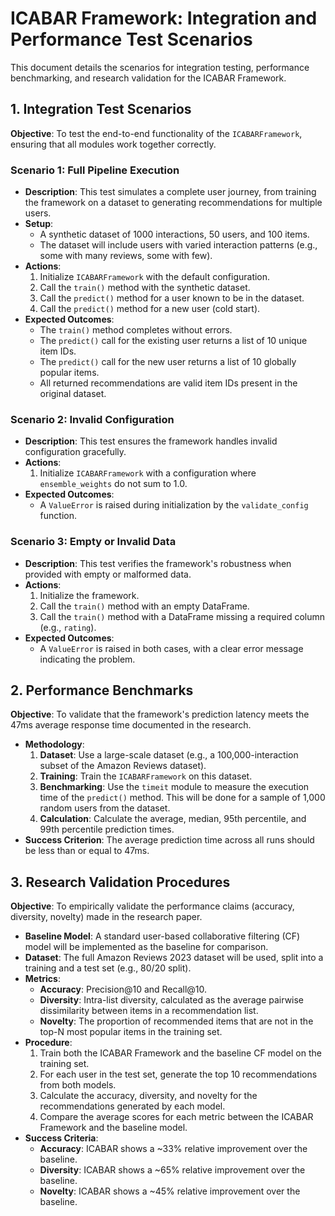  # ICABAR Framework: Integration and Performance Test Scenarios

This document details the scenarios for integration testing, performance benchmarking, and research validation for the ICABAR Framework.

## 1. Integration Test Scenarios

**Objective**: To test the end-to-end functionality of the `ICABARFramework`, ensuring that all modules work together correctly.

### Scenario 1: Full Pipeline Execution

- **Description**: This test simulates a complete user journey, from training the framework on a dataset to generating recommendations for multiple users.
- **Setup**:
    - A synthetic dataset of 1000 interactions, 50 users, and 100 items.
    - The dataset will include users with varied interaction patterns (e.g., some with many reviews, some with few).
- **Actions**:
    1. Initialize `ICABARFramework` with the default configuration.
    2. Call the `train()` method with the synthetic dataset.
    3. Call the `predict()` method for a user known to be in the dataset.
    4. Call the `predict()` method for a new user (cold start).
- **Expected Outcomes**:
    - The `train()` method completes without errors.
    - The `predict()` call for the existing user returns a list of 10 unique item IDs.
    - The `predict()` call for the new user returns a list of 10 globally popular items.
    - All returned recommendations are valid item IDs present in the original dataset.

### Scenario 2: Invalid Configuration

- **Description**: This test ensures the framework handles invalid configuration gracefully.
- **Actions**:
    1. Initialize `ICABARFramework` with a configuration where `ensemble_weights` do not sum to 1.0.
- **Expected Outcomes**:
    - A `ValueError` is raised during initialization by the `validate_config` function.

### Scenario 3: Empty or Invalid Data

- **Description**: This test verifies the framework's robustness when provided with empty or malformed data.
- **Actions**:
    1. Initialize the framework.
    2. Call the `train()` method with an empty DataFrame.
    3. Call the `train()` method with a DataFrame missing a required column (e.g., `rating`).
- **Expected Outcomes**:
    - A `ValueError` is raised in both cases, with a clear error message indicating the problem.

## 2. Performance Benchmarks

**Objective**: To validate that the framework's prediction latency meets the 47ms average response time documented in the research.

- **Methodology**:
    1. **Dataset**: Use a large-scale dataset (e.g., a 100,000-interaction subset of the Amazon Reviews dataset).
    2. **Training**: Train the `ICABARFramework` on this dataset.
    3. **Benchmarking**: Use the `timeit` module to measure the execution time of the `predict()` method. This will be done for a sample of 1,000 random users from the dataset.
    4. **Calculation**: Calculate the average, median, 95th percentile, and 99th percentile prediction times.
- **Success Criterion**: The average prediction time across all runs should be less than or equal to 47ms.

## 3. Research Validation Procedures

**Objective**: To empirically validate the performance claims (accuracy, diversity, novelty) made in the research paper.

- **Baseline Model**: A standard user-based collaborative filtering (CF) model will be implemented as the baseline for comparison.
- **Dataset**: The full Amazon Reviews 2023 dataset will be used, split into a training and a test set (e.g., 80/20 split).
- **Metrics**:
    - **Accuracy**: Precision@10 and Recall@10.
    - **Diversity**: Intra-list diversity, calculated as the average pairwise dissimilarity between items in a recommendation list.
    - **Novelty**: The proportion of recommended items that are not in the top-N most popular items in the training set.
- **Procedure**:
    1. Train both the ICABAR Framework and the baseline CF model on the training set.
    2. For each user in the test set, generate the top 10 recommendations from both models.
    3. Calculate the accuracy, diversity, and novelty for the recommendations generated by each model.
    4. Compare the average scores for each metric between the ICABAR Framework and the baseline model.
- **Success Criteria**:
    - **Accuracy**: ICABAR shows a ~33% relative improvement over the baseline.
    - **Diversity**: ICABAR shows a ~65% relative improvement over the baseline.
    - **Novelty**: ICABAR shows a ~45% relative improvement over the baseline.

